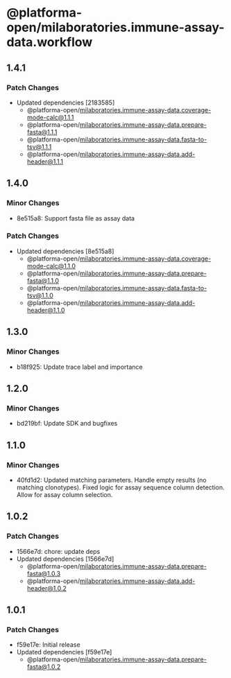 # @platforma-open/milaboratories.immune-assay-data.workflow

## 1.4.1

### Patch Changes

- Updated dependencies [2183585]
  - @platforma-open/milaboratories.immune-assay-data.coverage-mode-calc@1.1.1
  - @platforma-open/milaboratories.immune-assay-data.prepare-fasta@1.1.1
  - @platforma-open/milaboratories.immune-assay-data.fasta-to-tsv@1.1.1
  - @platforma-open/milaboratories.immune-assay-data.add-header@1.1.1

## 1.4.0

### Minor Changes

- 8e515a8: Support fasta file as assay data

### Patch Changes

- Updated dependencies [8e515a8]
  - @platforma-open/milaboratories.immune-assay-data.coverage-mode-calc@1.1.0
  - @platforma-open/milaboratories.immune-assay-data.prepare-fasta@1.1.0
  - @platforma-open/milaboratories.immune-assay-data.fasta-to-tsv@1.1.0
  - @platforma-open/milaboratories.immune-assay-data.add-header@1.1.0

## 1.3.0

### Minor Changes

- b18f925: Update trace label and importance

## 1.2.0

### Minor Changes

- bd219bf: Update SDK and bugfixes

## 1.1.0

### Minor Changes

- 40fd1d2: Updated matching parameters. Handle empty results (no matching clonotypes). Fixed logic for assay sequence column detection. Allow for assay column selection.

## 1.0.2

### Patch Changes

- 1566e7d: chore: update deps
- Updated dependencies [1566e7d]
  - @platforma-open/milaboratories.immune-assay-data.prepare-fasta@1.0.3
  - @platforma-open/milaboratories.immune-assay-data.add-header@1.0.2

## 1.0.1

### Patch Changes

- f59e17e: Initial release
- Updated dependencies [f59e17e]
  - @platforma-open/milaboratories.immune-assay-data.prepare-fasta@1.0.2
